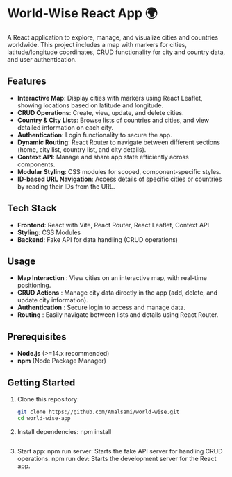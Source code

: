 # World-Wise React App 🌍

A React application to explore, manage, and visualize cities and countries worldwide. This project includes a map with markers for cities, latitude/longitude coordinates, CRUD functionality for city and country data, and user authentication.

## Features

- **Interactive Map**: Display cities with markers using React Leaflet, showing locations based on latitude and longitude.
- **CRUD Operations**: Create, view, update, and delete cities.
- **Country & City Lists**: Browse lists of countries and cities, and view detailed information on each city.
- **Authentication**: Login functionality to secure the app.
- **Dynamic Routing**: React Router to navigate between different sections (home, city list, country list, and city details).
- **Context API**: Manage and share app state efficiently across components.
- **Modular Styling**: CSS modules for scoped, component-specific styles.
- **ID-based URL Navigation**: Access details of specific cities or countries by reading their IDs from the URL.

## Tech Stack

- **Frontend**: React with Vite, React Router, React Leaflet, Context API
- **Styling**: CSS Modules
- **Backend**: Fake API for data handling (CRUD operations)

## Usage

- **Map Interaction** : View cities on an interactive map, with real-time positioning.
- **CRUD Actions** : Manage city data directly in the app (add, delete, and update city information).
- **Authentication** : Secure login to access and manage data.
- **Routing** : Easily navigate between lists and details using React Router.

## Prerequisites

- **Node.js** (>=14.x recommended)
- **npm** (Node Package Manager)

## Getting Started

1. Clone this repository:

   ```bash
   git clone https://github.com/Amalsami/world-wise.git
   cd world-wise-app

   ```

2. Install dependencies:
   npm install

   ```

   ```

3. Start app:
   npm run server: Starts the fake API server for handling CRUD operations.
   npm run dev: Starts the development server for the React app.
